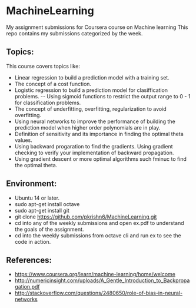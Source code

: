 # MachineLearning
My assignment submissions for Coursera course on Machine learning
This repo contains my submissions categorized by the week.

Topics:
------
This course covers topics like:
* Linear regression to build a prediction model with a training set.
* The concept of  a cost function.
* Logistic regression to build a prediction model for clasiffication problems.
    -- Using sigmoid functions to restrict the output range to 0 - 1 for classification problems.
* The concept of underfitting, overfitting, regularization to avoid overfitting.
* Using neural networks to improve the performance of building the prediction model when higher order polynomials are in play.
* Definition of sensitivity and its importance in finding the optimal theta values.
* Using backward progaration to find the gradients. Using gradient checking to verify your implementation of backward propagation.
* Using gradient descent or more optimal algorithms such fminuc to find the optimal theta.

Environment:
------------
* Ubuntu 14 or later.
* sudo apt-get install octave
* sudo apt-get install git
* git clone https://github.com/pkrishn6/MachineLearning.git
* cd into any of the weekly submissions and open ex<number>.pdf to understand the goals of the assignment.
* cd into the weekly submissions from octave cli and run ex<number> to see the code in action.

References:
------------
* https://www.coursera.org/learn/machine-learning/home/welcome
* http://numericinsight.com/uploads/A_Gentle_Introduction_to_Backpropagation.pdf
* http://stackoverflow.com/questions/2480650/role-of-bias-in-neural-networks
